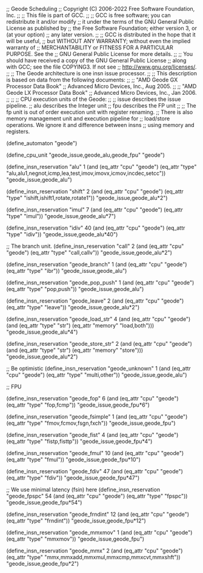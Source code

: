 ;; Geode Scheduling
;; Copyright (C) 2006-2022 Free Software Foundation, Inc.
;;
;; This file is part of GCC.
;;
;; GCC is free software; you can redistribute it and/or modify
;; it under the terms of the GNU General Public License as published by
;; the Free Software Foundation; either version 3, or (at your option)
;; any later version.
;;
;; GCC is distributed in the hope that it will be useful,
;; but WITHOUT ANY WARRANTY; without even the implied warranty of
;; MERCHANTABILITY or FITNESS FOR A PARTICULAR PURPOSE.  See the
;; GNU General Public License for more details.
;;
;; You should have received a copy of the GNU General Public License
;; along with GCC; see the file COPYING3.  If not see
;; <http://www.gnu.org/licenses/>.
;;
;; The Geode architecture is one insn issue processor.
;;
;; This description is based on data from the following documents:
;;
;;    "AMD Geode GX Processor Data Book"
;;    Advanced Micro Devices, Inc., Aug 2005.
;;
;;    "AMD Geode LX Processor Data Book"
;;    Advanced Micro Devices, Inc., Jan 2006.
;;
;;
;; CPU execution units of the Geode:
;;
;; issue	describes the issue pipeline.
;; alu		describes the Integer unit
;; fpu		describes the FP unit
;;
;; The fp unit is out of order execution unit with register renaming.
;; There is also memory management unit and execution pipeline for
;; load/store operations.  We ignore it and difference between insns
;; using memory and registers.

(define_automaton "geode")

(define_cpu_unit "geode_issue,geode_alu,geode_fpu" "geode")

(define_insn_reservation "alu" 1
			 (and (eq_attr "cpu" "geode")
			      (eq_attr "type" "alu,alu1,negnot,icmp,lea,test,imov,imovx,icmov,incdec,setcc"))
			 "geode_issue,geode_alu")

(define_insn_reservation "shift" 2
			 (and (eq_attr "cpu" "geode")
			      (eq_attr "type" "ishift,ishift1,rotate,rotate1"))
			 "geode_issue,geode_alu*2")

(define_insn_reservation "imul" 7
			 (and (eq_attr "cpu" "geode")
			      (eq_attr "type" "imul"))
			 "geode_issue,geode_alu*7")

(define_insn_reservation "idiv" 40
			 (and (eq_attr "cpu" "geode")
			      (eq_attr "type" "idiv"))
			 "geode_issue,geode_alu*40")

;; The branch unit.
(define_insn_reservation "call" 2
			 (and (eq_attr "cpu" "geode")
			      (eq_attr "type" "call,callv"))
			 "geode_issue,geode_alu*2")

(define_insn_reservation "geode_branch" 1
			 (and (eq_attr "cpu" "geode")
			      (eq_attr "type" "ibr"))
			 "geode_issue,geode_alu")

(define_insn_reservation "geode_pop_push" 1
			 (and (eq_attr "cpu" "geode")
			      (eq_attr "type" "pop,push"))
			 "geode_issue,geode_alu")

(define_insn_reservation "geode_leave" 2
			 (and (eq_attr "cpu" "geode")
			      (eq_attr "type" "leave"))
			 "geode_issue,geode_alu*2")

(define_insn_reservation "geode_load_str" 4
			 (and (eq_attr "cpu" "geode")
			      (and (eq_attr "type" "str")
				   (eq_attr "memory" "load,both")))
			 "geode_issue,geode_alu*4")

(define_insn_reservation "geode_store_str" 2
			 (and (eq_attr "cpu" "geode")
			      (and (eq_attr "type" "str")
				   (eq_attr "memory" "store")))
			 "geode_issue,geode_alu*2")

;; Be optimistic
(define_insn_reservation "geode_unknown" 1
			 (and (eq_attr "cpu" "geode")
			      (eq_attr "type" "multi,other"))
			 "geode_issue,geode_alu")

;; FPU

(define_insn_reservation "geode_fop" 6
			 (and (eq_attr "cpu" "geode")
			      (eq_attr "type" "fop,fcmp"))
			 "geode_issue,geode_fpu*6")

(define_insn_reservation "geode_fsimple" 1
			 (and (eq_attr "cpu" "geode")
			      (eq_attr "type" "fmov,fcmov,fsgn,fxch"))
			 "geode_issue,geode_fpu")

(define_insn_reservation "geode_fist" 4
			 (and (eq_attr "cpu" "geode")
			      (eq_attr "type" "fistp,fisttp"))
			 "geode_issue,geode_fpu*4")

(define_insn_reservation "geode_fmul" 10
			 (and (eq_attr "cpu" "geode")
			      (eq_attr "type" "fmul"))
			 "geode_issue,geode_fpu*10")

(define_insn_reservation "geode_fdiv" 47
			 (and (eq_attr "cpu" "geode")
			      (eq_attr "type" "fdiv"))
			 "geode_issue,geode_fpu*47")

;; We use minimal latency (fsin) here
(define_insn_reservation "geode_fpspc" 54
			 (and (eq_attr "cpu" "geode")
			      (eq_attr "type" "fpspc"))
			 "geode_issue,geode_fpu*54")

(define_insn_reservation "geode_frndint" 12
			 (and (eq_attr "cpu" "geode")
			      (eq_attr "type" "frndint"))
			 "geode_issue,geode_fpu*12")

(define_insn_reservation "geode_mmxmov" 1
			 (and (eq_attr "cpu" "geode")
			      (eq_attr "type" "mmxmov"))
			 "geode_issue,geode_fpu")

(define_insn_reservation "geode_mmx" 2
			 (and (eq_attr "cpu" "geode")
			      (eq_attr "type" "mmx,mmxadd,mmxmul,mmxcmp,mmxcvt,mmxshft"))
			 "geode_issue,geode_fpu*2")
